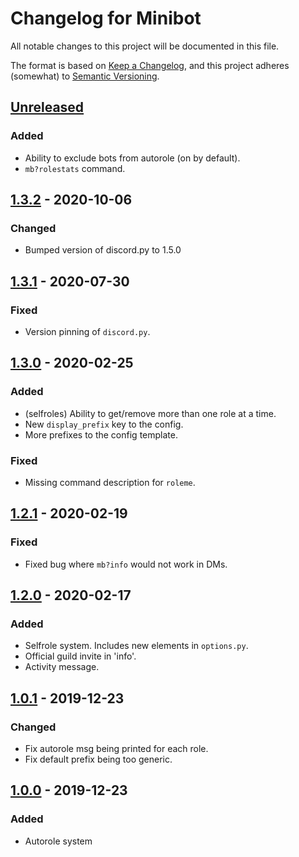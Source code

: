 # Changelog for Minibot

All notable changes to this project will be documented in this file.

The format is based on [Keep a Changelog](https://keepachangelog.com/en/1.0.0/),
and this project adheres (somewhat) to [Semantic Versioning](https://semver.org/spec/v2.0.0.html).


## [Unreleased]
### Added
- Ability to exclude bots from autorole (on by default).
- `mb?rolestats` command.


## [1.3.2] - 2020-10-06
### Changed
- Bumped version of discord.py to 1.5.0


## [1.3.1] - 2020-07-30
### Fixed
- Version pinning of `discord.py`.


## [1.3.0] - 2020-02-25
### Added
- (selfroles) Ability to get/remove more than one role at a time.
- New `display_prefix` key to the config.
- More prefixes to the config template.
### Fixed
- Missing command description for `roleme`.


## [1.2.1] - 2020-02-19
### Fixed
- Fixed bug where `mb?info` would not work in DMs.


## [1.2.0] - 2020-02-17
### Added
- Selfrole system. Includes new elements in `options.py`.
- Official guild invite in 'info'.
- Activity message.


## [1.0.1] - 2019-12-23
### Changed
- Fix autorole msg being printed for each role.
- Fix default prefix being too generic.


## [1.0.0] - 2019-12-23
### Added
- Autorole system


[Unreleased]: https://github.com/0x5c/minibot/compare/v1.3.2...HEAD
[1.3.2]: https://github.com/0x5c/minibot/releases/tag/v1.3.2
[1.3.1]: https://github.com/0x5c/minibot/releases/tag/v1.3.1
[1.3.0]: https://github.com/0x5c/minibot/releases/tag/v1.3.0
[1.2.1]: https://github.com/0x5c/minibot/releases/tag/v1.2.1
[1.2.0]: https://github.com/0x5c/minibot/releases/tag/v1.2.0
[1.0.1]: https://github.com/0x5c/minibot/releases/tag/v1.0.1
[1.0.0]: https://github.com/0x5c/minibot/releases/tag/v1.0.0
